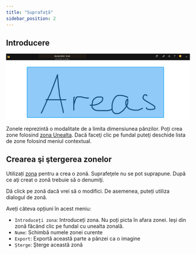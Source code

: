 ```yaml
---
title: "Suprafață"
sidebar_position: 2
---
```


## Introducere

![Suprafață](area.png)

Zonele reprezintă o modalitate de a limita dimensiunea pânzilor. Poți crea zone folosind [zona Unealta](tools/area.md). Dacă faceţi clic pe fundal puteţi deschide lista de zone folosind meniul contextual.

## Crearea şi ştergerea zonelor

Utilizați [zona](tools/area.md) pentru a crea o zonă. Suprafeţele nu se pot suprapune. După ce aţi creat o zonă trebuie să o denumiţi.

Dă click pe zonă dacă vrei să o modifici. De asemenea, puteți utiliza dialogul de zonă.

Aveți câteva opțiuni în acest meniu:

* `Introduceți zona`: Introduceți zona. Nu poți picta în afara zonei. Ieși din zonă făcând clic pe fundal cu unealta zonală.
* `Nume`: Schimbă numele zonei curente
* `Export`: Exportă această parte a pânzei ca o imagine
* `Șterge`: Șterge această zonă

